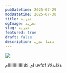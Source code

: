 ```yaml
---
pubDatetime: 2025-07-29
modDatetime: 2025-07-30
title: تجربة
ogImage: تجربة
slug: تجربة
featured: true
draft: false
description: دعنا نجرب
---
```

![](/assets/forrest-gump-quote.webp)

اي كلاااااااااااااام uvfdf ةلااىةلالا